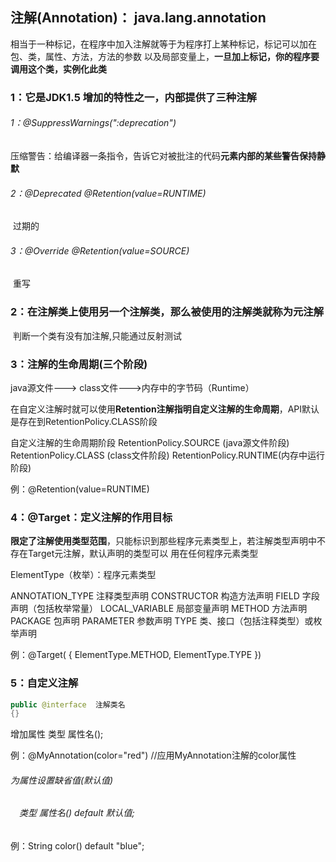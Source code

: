 ## 注解(Annotation)：  java.lang.annotation

相当于一种标记，在程序中加入注解就等于为程序打上某种标记，标记可以加在包、类，属性、方法，方法的参数
以及局部变量上，**一旦加上标记，你的程序要调用这个类，实例化此类**



### 1：它是JDK1.5 增加的特性之一，内部提供了三种注解

###### 	1：@SuppressWarnings(":deprecation")      

​		压缩警告：给编译器一条指令，告诉它对被批注的代码**元素内部的某些警告保持静默**

###### 	2：@Deprecated      @Retention(value=RUNTIME)

​		过期的

###### 	3：@Override	    @Retention(value=SOURCE)

​		重写

### 2：在注解类上使用另一个注解类，那么被使用的注解类就称为元注解

​	判断一个类有没有加注解,只能通过反射测试

### 3：注解的生命周期(三个阶段)

java源文件---> class文件--->内存中的字节码（Runtime）

在自定义注解时就可以使用**Retention注解指明自定义注解的生命周期**，API默认是存在到RetentionPolicy.CLASS阶段 

自定义注解的生命周期阶段
	RetentionPolicy.SOURCE (java源文件阶段)
	RetentionPolicy.CLASS  (class文件阶段)
	RetentionPolicy.RUNTIME(内存中运行阶段)
	
例：@Retention(value=RUNTIME)

### 4：@Target：定义注解的作用目标

**限定了注解使用类型范围**，只能标识到那些程序元素类型上，若注解类型声明中不存在Target元注解，默认声明的类型可以 用在任何程序元素类型

ElementType（枚举）：程序元素类型

ANNOTATION_TYPE 
      	注释类型声明 
CONSTRUCTOR 
      	构造方法声明 
FIELD 
      	字段声明（包括枚举常量） 
LOCAL_VARIABLE 
      	局部变量声明 
METHOD 
      	方法声明 
PACKAGE 
      	包声明 
PARAMETER 
     	 参数声明 
TYPE 
      	类、接口（包括注释类型）或枚举声明 

例：@Target( { ElementType.METHOD, ElementType.TYPE })

### 5：自定义注解

```java
public @interface  注解类名
{}
```

   增加属性
	类型 属性名();         

例：@MyAnnotation(color="red")  //应用MyAnnotation注解的color属性

######     为属性设置缺省值(默认值)

###### 　类型 属性名() default 默认值;

例：String color() default "blue";









